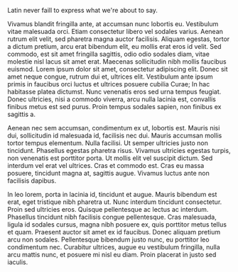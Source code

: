 Latin never faill to express what we're about to say.

Vivamus blandit fringilla ante, at accumsan nunc lobortis eu. Vestibulum vitae malesuada orci. Etiam consectetur libero vel sodales varius. Aenean rutrum elit velit, sed pharetra magna auctor facilisis. Aliquam egestas, tortor a dictum pretium, arcu erat bibendum elit, eu mollis erat eros id velit. Sed commodo, est sit amet fringilla sagittis, odio odio sodales diam, vitae molestie nisl lacus sit amet erat. Maecenas sollicitudin nibh mollis faucibus euismod. Lorem ipsum dolor sit amet, consectetur adipiscing elit. Donec sit amet neque congue, rutrum dui et, ultrices elit. Vestibulum ante ipsum primis in faucibus orci luctus et ultrices posuere cubilia Curae; In hac habitasse platea dictumst. Nunc venenatis eros sed urna tempus feugiat. Donec ultricies, nisi a commodo viverra, arcu nulla lacinia est, convallis finibus metus est sed purus. Proin tempus sodales sapien, non finibus ex sagittis a.

Aenean nec sem accumsan, condimentum ex ut, lobortis est. Mauris nisi dui, sollicitudin id malesuada id, facilisis nec dui. Mauris accumsan mollis tortor tempus elementum. Nulla facilisi. Ut semper ultricies justo non tincidunt. Phasellus egestas pharetra risus. Vivamus ultricies egestas turpis, non venenatis est porttitor porta. Ut mollis elit vel suscipit dictum. Sed interdum vel erat vel ultrices. Cras et commodo est. Cras eu massa posuere, tincidunt magna at, sagittis augue. Vivamus luctus ante non facilisis dapibus.

In leo lorem, porta in lacinia id, tincidunt et augue. Mauris bibendum est erat, eget tristique nibh pharetra ut. Nunc interdum tincidunt consectetur. Proin sed ultricies eros. Quisque pellentesque ac lectus ac interdum. Phasellus tincidunt nibh facilisis congue pellentesque. Cras malesuada, ligula id sodales cursus, magna nibh posuere ex, quis porttitor metus tellus et quam. Praesent auctor sit amet ex id faucibus. Donec aliquam pretium arcu non sodales. Pellentesque bibendum justo nunc, eu porttitor leo condimentum nec. Curabitur ultrices, augue eu vestibulum fringilla, nulla arcu mattis nunc, et posuere mi nisl eu diam. Proin placerat in justo sed iaculis.
